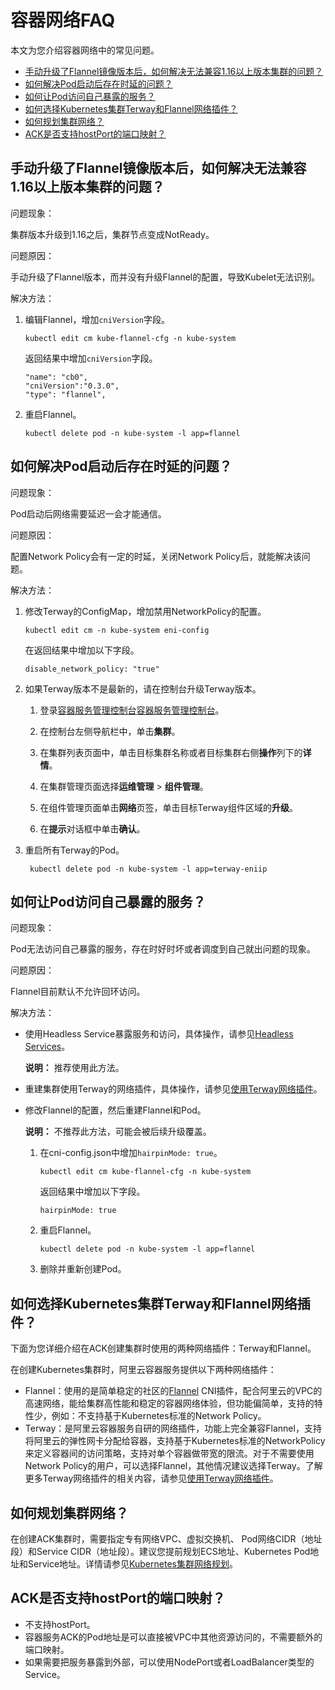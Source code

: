 # 容器网络FAQ

本文为您介绍容器网络中的常见问题。

-   [手动升级了Flannel镜像版本后，如何解决无法兼容1.16以上版本集群的问题？](#section_z0i_qcj_rz7)
-   [如何解决Pod启动后存在时延的问题？](#section_g60_wqh_qtq)
-   [如何让Pod访问自己暴露的服务？](#section_w3o_3as_8lq)
-   [如何选择Kubernetes集群Terway和Flannel网络插件？](#section_ylr_ln7_pfe)
-   [如何规划集群网络？](#section_8td_x8b_qez)
-   [ACK是否支持hostPort的端口映射？](#section_hlo_gm1_u0l)

## 手动升级了Flannel镜像版本后，如何解决无法兼容1.16以上版本集群的问题？

问题现象：

集群版本升级到1.16之后，集群节点变成NotReady。

问题原因：

手动升级了Flannel版本，而并没有升级Flannel的配置，导致Kubelet无法识别。

解决方法：

1.  编辑Flannel，增加`cniVersion`字段。

    ```
    kubectl edit cm kube-flannel-cfg -n kube-system 
    ```

    返回结果中增加`cniVersion`字段。

    ```
    "name": "cb0",      
    "cniVersion":"0.3.0",
    "type": "flannel",
    ```

2.  重启Flannel。

    ```
    kubectl delete pod -n kube-system -l app=flannel
    ```


## 如何解决Pod启动后存在时延的问题？

问题现象：

Pod启动后网络需要延迟一会才能通信。

问题原因：

配置Network Policy会有一定的时延，关闭Network Policy后，就能解决该问题。

解决方法：

1.  修改Terway的ConfigMap，增加禁用NetworkPolicy的配置。

    ```
    kubectl edit cm -n kube-system eni-config 
    ```

    在返回结果中增加以下字段。

    ```
    disable_network_policy: "true"
    ```

2.  如果Terway版本不是最新的，请在控制台升级Terway版本。

    1.  登录[容器服务管理控制台](https://cs.console.aliyun.com)[容器服务管理控制台](https://partners-intl.console.aliyun.com/#/cs)。

    2.  在控制台左侧导航栏中，单击**集群**。

    3.  在集群列表页面中，单击目标集群名称或者目标集群右侧**操作**列下的**详情**。

    4.  在集群管理页面选择**运维管理** \> **组件管理**。

    5.  在组件管理页面单击**网络**页签，单击目标Terway组件区域的**升级**。

    6.  在**提示**对话框中单击**确认**。

3.  重启所有Terway的Pod。

    ```
     kubectl delete pod -n kube-system -l app=terway-eniip
    ```


## 如何让Pod访问自己暴露的服务？

问题现象：

Pod无法访问自己暴露的服务，存在时好时坏或者调度到自己就出问题的现象。

问题原因：

Flannel目前默认不允许回环访问。

解决方法：

-   使用Headless Service暴露服务和访问，具体操作，请参见[Headless Services](https://kubernetes.io/zh/docs/concepts/services-networking/service/#headless-services)。

    **说明：** 推荐使用此方法。

-   重建集群使用Terway的网络插件，具体操作，请参见[使用Terway网络插件](/cn.zh-CN/Kubernetes集群用户指南/网络管理/容器网络CNI/使用Terway网络插件.md)。
-   修改Flannel的配置，然后重建Flannel和Pod。

    **说明：** 不推荐此方法，可能会被后续升级覆盖。

    1.  在cni-config.json中增加`hairpinMode: true`。

        ```
        kubectl edit cm kube-flannel-cfg -n kube-system
        ```

        返回结果中增加以下字段。

        ```
        hairpinMode: true
        ```

    2.  重启Flannel。

        ```
        kubectl delete pod -n kube-system -l app=flannel   
        ```

    3.  删除并重新创建Pod。

## 如何选择Kubernetes集群Terway和Flannel网络插件？

下面为您详细介绍在ACK创建集群时使用的两种网络插件：Terway和Flannel。

在创建Kubernetes集群时，阿里云容器服务提供以下两种网络插件：

-   Flannel：使用的是简单稳定的社区的[Flannel](https://github.com/coreos/flannel) CNI插件，配合阿里云的VPC的高速网络，能给集群高性能和稳定的容器网络体验，但功能偏简单，支持的特性少，例如：不支持基于Kubernetes标准的Network Policy。
-   Terway：是阿里云容器服务自研的网络插件，功能上完全兼容Flannel，支持将阿里云的弹性网卡分配给容器，支持基于Kubernetes标准的NetworkPolicy来定义容器间的访问策略，支持对单个容器做带宽的限流。对于不需要使用Network Policy的用户，可以选择Flannel，其他情况建议选择Terway。了解更多Terway网络插件的相关内容，请参见[使用Terway网络插件](/cn.zh-CN/Kubernetes集群用户指南/网络管理/容器网络CNI/使用Terway网络插件.md)。

## 如何规划集群网络？

在创建ACK集群时，需要指定专有网络VPC、虚拟交换机、 Pod网络CIDR（地址段）和Service CIDR（地址段）。建议您提前规划ECS地址、Kubernetes Pod地址和Service地址。详情请参见[Kubernetes集群网络规划](/cn.zh-CN/Kubernetes集群用户指南/网络管理/Kubernetes集群网络规划.md)。

## ACK是否支持hostPort的端口映射？

-   不支持hostPort。
-   容器服务ACK的Pod地址是可以直接被VPC中其他资源访问的，不需要额外的端口映射。
-   如果需要把服务暴露到外部，可以使用NodePort或者LoadBalancer类型的Service。

